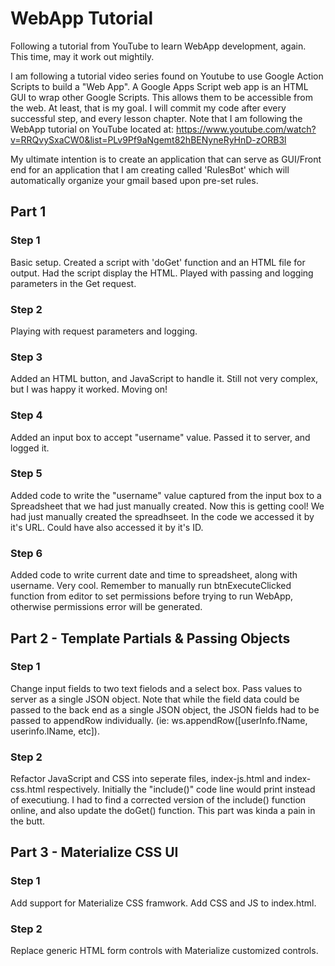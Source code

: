 # WebApp Tutorial

Following a tutorial from YouTube to learn WebApp development, again. This time, may it work out mightily.

I am following a tutorial video series found on Youtube to use Google Action Scripts to build a "Web App". A Google Apps Script web app is an HTML GUI to wrap other Google Scripts. This allows them to be accessible from the web. At least, that is my goal. 
I will commit my code after every successful step, and every lesson chapter. Note that I am following the WebApp tutorial on YouTube located at: https://www.youtube.com/watch?v=RRQvySxaCW0&list=PLv9Pf9aNgemt82hBENyneRyHnD-zORB3l

My ultimate intention is to create an application that can serve as GUI/Front end for an application that I am creating called 'RulesBot' which will automatically organize your gmail based upon pre-set rules.

## Part 1

### Step 1

Basic setup. Created a script with 'doGet' function and an HTML file for output. Had the script display the HTML. Played with passing and logging parameters in the Get request.

### Step 2

Playing with request parameters and logging.

### Step 3

Added an HTML button, and JavaScript to handle it. Still not very complex, but I was happy it worked. Moving on!

### Step 4

Added an input box to accept "username" value. Passed it to server, and logged it.

### Step 5

Added code to write the "username" value captured from the input box to a Spreadsheet that we had just manually created. Now this is getting cool! We had just manually created the spreadhseet. In the code we accessed it by it's URL. Could have also accessed it by it's ID.

### Step 6

Added code to write current date and time to spreadsheet, along with username. Very cool. Remember to manually run btnExecuteClicked function from editor to set permissions before trying to run WebApp, otherwise permissions error will be generated.

## Part 2 - Template Partials & Passing Objects

### Step 1

Change input fields to two text fielods and a select box. Pass values to server as a single JSON object. Note that while the field data could be passed to the back end as a single JSON object, the JSON fields had to be passed to appendRow individually. (ie: ws.appendRow([userInfo.fName, userinfo.lName, etc]).

### Step 2

Refactor JavaScript and CSS into seperate files, index-js.html and index-css.html respectively. Initially the "include()" code line would print instead of executiung. I had to find a corrected version of the include() function online, and also update the doGet() function. This part was kinda a pain in the butt.

## Part 3 - Materialize CSS UI

### Step 1

Add support for Materialize CSS framwork. Add CSS and JS to index.html.

### Step 2

Replace generic HTML form controls with Materialize customized controls.
